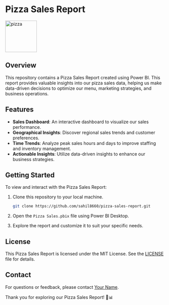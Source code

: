 # Pizza Sales Report

<img width="100" height="100" src="https://img.icons8.com/ios/100/000000/pizza.png" alt="pizza"/>

## Overview

This repository contains a Pizza Sales Report created using Power BI. This report provides valuable insights into our pizza sales data, helping us make data-driven decisions to optimize our menu, marketing strategies, and business operations.

## Features

- **Sales Dashboard**: An interactive dashboard to visualize our sales performance.
- **Geographical Insights**: Discover regional sales trends and customer preferences.
- **Time Trends**: Analyze peak sales hours and days to improve staffing and inventory management.
- **Actionable Insights**: Utilize data-driven insights to enhance our business strategies.

## Getting Started

To view and interact with the Pizza Sales Report:

1. Clone this repository to your local machine.
   ```bash
   git clone https://github.com/sahil8660/pizza-sales-report.git
   ```

2. Open the `Pizza Sales.pbix` file using Power BI Desktop.

3. Explore the report and customize it to suit your specific needs.


## License

This Pizza Sales Report is licensed under the MIT License. See the [LICENSE](LICENSE) file for details.

## Contact

For questions or feedback, please contact [Your Name](mailto:your.email@example.com).

Thank you for exploring our Pizza Sales Report! 🍕📊

